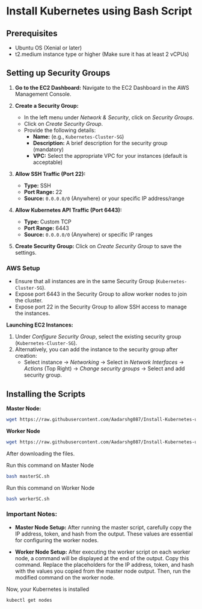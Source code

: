 # Install Kubernetes using Bash Script

## Prerequisites

- Ubuntu OS (Xenial or later)
- t2.medium instance type or higher (Make sure it has at least 2 vCPUs)

## Setting up Security Groups

1. **Go to the EC2 Dashboard:** Navigate to the EC2 Dashboard in the AWS Management Console.

2. **Create a Security Group:**

   - In the left menu under _Network & Security_, click on _Security Groups_.
   - Click on _Create Security Group_.
   - Provide the following details:
     - **Name:** (e.g., `Kubernetes-Cluster-SG`)
     - **Description:** A brief description for the security group (mandatory)
     - **VPC:** Select the appropriate VPC for your instances (default is acceptable)

3. **Allow SSH Traffic (Port 22):**

   - **Type:** SSH
   - **Port Range:** 22
   - **Source:** `0.0.0.0/0` (Anywhere) or your specific IP address/range

4. **Allow Kubernetes API Traffic (Port 6443):**

   - **Type:** Custom TCP
   - **Port Range:** 6443
   - **Source:** `0.0.0.0/0` (Anywhere) or specific IP ranges

5. **Create Security Group:** Click on _Create Security Group_ to save the settings.

### AWS Setup

- Ensure that all instances are in the same Security Group (`Kubernetes-Cluster-SG`).
- Expose port 6443 in the Security Group to allow worker nodes to join the cluster.
- Expose port 22 in the Security Group to allow SSH access to manage the instances.

**Launching EC2 Instances:**

1. Under _Configure Security Group_, select the existing security group (`Kubernetes-Cluster-SG`).
2. Alternatively, you can add the instance to the security group after creation:
   - Select instance → _Networking_ → Select in _Network Interfaces_ → _Actions_ (Top Right) → _Change security groups_ → Select and add security group.

## Installing the Scripts

**Master Node:**

```bash
wget https://raw.githubusercontent.com/Aadarshg087/Install-Kubernetes-using-Bash-Script/refs/heads/main/masterSC.sh
```

**Worker Node**

```bash
wget https://raw.githubusercontent.com/Aadarshg087/Install-Kubernetes-using-Bash-Script/refs/heads/main/workerSC.sh
```

After downloading the files.

Run this command on Master Node

```bash
bash masterSC.sh
```

Run this command on Worker Node

```bash
bash workerSC.sh
```

### Important Notes:

- **Master Node Setup:** After running the master script, carefully copy the IP address, token, and hash from the output. These values are essential for configuring the worker nodes.

- **Worker Node Setup:** After executing the worker script on each worker node, a command will be displayed at the end of the output. Copy this command. Replace the placeholders for the IP address, token, and hash with the values you copied from the master node output. Then, run the modified command on the worker node.

Now, your Kubernetes is installed

```bash
kubectl get nodes
```
